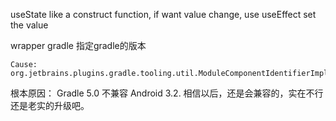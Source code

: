 useState like a construct function, if want value change, use useEffect set the value

wrapper gradle 指定gradle的版本

```
Cause: org.jetbrains.plugins.gradle.tooling.util.ModuleComponentIdentifierImpl.getModuleIdentifier()

```
根本原因：
Gradle 5.0 不兼容 Android 3.2. 相信以后，还是会兼容的，实在不行还是老实的升级吧。